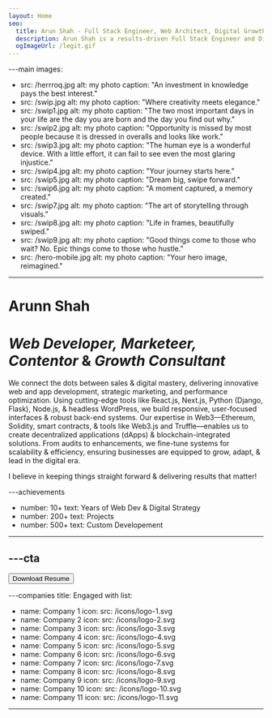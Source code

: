 ```yaml
---
layout: Home
seo:
  title: Arun Shah - Full Stack Engineer, Web Architect, Digital Growth Strategist, & Monetization Specialist - Bhopal
  description: Arun Shah is a results-driven Full Stack Engineer and Digital Growth Strategist specializing in scalable web development, cutting-edge technologies, SEO optimization, content creation, revenue generation, and automation. With expertise in React, Next.js, WordPress, Python, and cloud platforms, Arun crafts high-performance solutions that enhance user experience and drive business growth.
  ogImageUrl: /legit.gif
---
```


---main
images:
  - src: /herrroq.jpg
    alt: my photo
    caption: "An investment in knowledge pays the best interest."
  - src: /swip.jpg
    alt: my photo
    caption: "Where creativity meets elegance."
  - src: /swip1.jpg
    alt: my photo
    caption: "The two most important days in your life are the day you are born and the day you find out why."
  - src: /swip2.jpg
    alt: my photo
    caption: "Opportunity is missed by most people because it is dressed in overalls and looks like work."
  - src: /swip3.jpg
    alt: my photo
    caption: "The human eye is a wonderful device. With a little effort, it can fail to see even the most glaring injustice."
  - src: /swip4.jpg
    alt: my photo
    caption: "Your journey starts here."
  - src: /swip5.jpg
    alt: my photo
    caption: "Dream big, swipe forward."
  - src: /swip6.jpg
    alt: my photo
    caption: "A moment captured, a memory created."
  - src: /swip7.jpg
    alt: my photo
    caption: "The art of storytelling through visuals."
  - src: /swip8.jpg
    alt: my photo
    caption: "Life in frames, beautifully swiped."
  - src: /swip9.jpg
    alt: my photo
    caption: "Good things come to those who wait? No. Epic things come to those who hustle."
  - src: /hero-mobile.jpg
    alt: my photo
    caption: "Your hero image, reimagined."
---



# <Typewriter>Arunn Shah</Typewriter>

# *Web Developer,* *Marketeer,* *Contentor* <span>&</span> *Growth Consultant*

<Sep size={12} />

We connect the dots between sales & digital mastery, delivering innovative web and app development, strategic marketing, and performance optimization. Using cutting-edge tools like React.js, Next.js, Python (Django, Flask), Node.js, & headless WordPress, we build responsive, user-focused interfaces & robust back-end systems. Our expertise in Web3—Ethereum, Solidity, smart contracts, & tools like Web3.js and Truffle—enables us to create decentralized applications (dApps) & blockchain-integrated solutions. From audits to enhancements, we fine-tune systems for scalability & efficiency, ensuring businesses are equipped to grow, adapt, & lead in the digital era.

 I believe in keeping things straight forward & delivering results that matter!


---achievements
- number: 10+
  text: Years of Web Dev & Digital Strategy
- number: 200+
  text: Projects
- number: 500+
  text: Custom Developement
---



---cta
---
<Button href="/contact" size="xl" className="bigFontSize">
  Download Resume
</Button>



---companies
title: Engaged with
list:
  - name: Company 1
    icon:
      src: /icons/logo-1.svg
  - name: Company 2
    icon:
      src: /icons/logo-2.svg
  - name: Company 3
    icon:
      src: /icons/logo-3.svg
  - name: Company 4
    icon:
      src: /icons/logo-4.svg
  - name: Company 5
    icon:
      src: /icons/logo-5.svg
  - name: Company 6
    icon:
      src: /icons/logo-6.svg
  - name: Company 7
    icon:
      src: /icons/logo-7.svg
  - name: Company 8
    icon:
      src: /icons/logo-8.svg
  - name: Company 9
    icon:
      src: /icons/logo-9.svg
  - name: Company 10
    icon:
      src: /icons/logo-10.svg
  - name: Company 11
    icon:
      src: /icons/logo-11.svg
---



